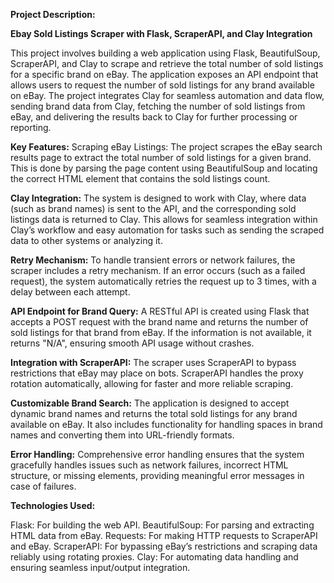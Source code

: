 **Project Description:** 

**Ebay Sold Listings Scraper with Flask, ScraperAPI, and Clay Integration**

This project involves building a web application using Flask, BeautifulSoup, ScraperAPI, and Clay to scrape and retrieve the total number of sold listings for a specific brand on eBay. The application exposes an API endpoint that allows users to request the number of sold listings for any brand available on eBay. The project integrates Clay for seamless automation and data flow, sending brand data from Clay, fetching the number of sold listings from eBay, and delivering the results back to Clay for further processing or reporting.

**Key Features:**
Scraping eBay Listings: The project scrapes the eBay search results page to extract the total number of sold listings for a given brand. This is done by parsing the page content using BeautifulSoup and locating the correct HTML element that contains the sold listings count.

**Clay Integration:** The system is designed to work with Clay, where data (such as brand names) is sent to the API, and the corresponding sold listings data is returned to Clay. This allows for seamless integration within Clay’s workflow and easy automation for tasks such as sending the scraped data to other systems or analyzing it.

**Retry Mechanism:** To handle transient errors or network failures, the scraper includes a retry mechanism. If an error occurs (such as a failed request), the system automatically retries the request up to 3 times, with a delay between each attempt.

**API Endpoint for Brand Query:** A RESTful API is created using Flask that accepts a POST request with the brand name and returns the number of sold listings for that brand from eBay. If the information is not available, it returns "N/A", ensuring smooth API usage without crashes.

**Integration with ScraperAPI:** The scraper uses ScraperAPI to bypass restrictions that eBay may place on bots. ScraperAPI handles the proxy rotation automatically, allowing for faster and more reliable scraping.

**Customizable Brand Search:** The application is designed to accept dynamic brand names and returns the total sold listings for any brand available on eBay. It also includes functionality for handling spaces in brand names and converting them into URL-friendly formats.

**Error Handling:** Comprehensive error handling ensures that the system gracefully handles issues such as network failures, incorrect HTML structure, or missing elements, providing meaningful error messages in case of failures.


**Technologies Used:**

Flask: For building the web API.
BeautifulSoup: For parsing and extracting HTML data from eBay.
Requests: For making HTTP requests to ScraperAPI and eBay.
ScraperAPI: For bypassing eBay’s restrictions and scraping data reliably using rotating proxies.
Clay: For automating data handling and ensuring seamless input/output integration.
